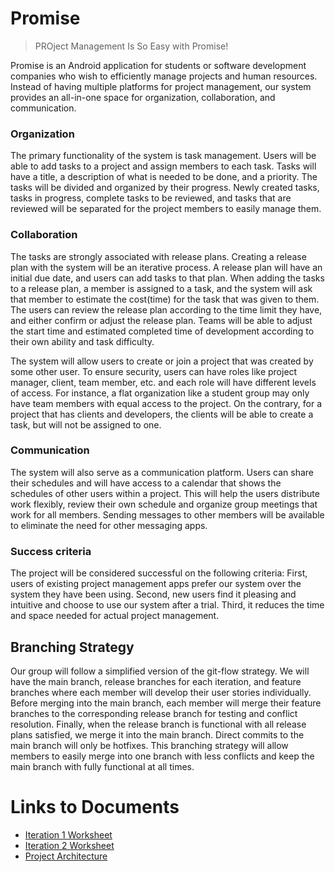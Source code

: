 # Promise
> PROject Management Is So Easy with Promise!

Promise is an Android application for students or software development companies who wish to efficiently manage projects and human resources. Instead of having multiple platforms for project management, our system provides an all-in-one space for organization, collaboration, and communication.

### Organization
The primary functionality of the system is task management. Users will be able to add tasks to a project and assign members to each task. Tasks will have a title, a description of what is needed to be done, and a priority. The tasks will be divided and organized by their progress. Newly created tasks, tasks in progress, complete tasks to be reviewed, and tasks that are reviewed will be separated for the project members to easily manage them.

### Collaboration
The tasks are strongly associated with release plans. Creating a release plan with the system will be an iterative process. A release plan will have an initial due date, and users can add tasks to that plan. When adding the tasks to a release plan, a member is assigned to a task, and the system will ask that member to estimate the cost(time) for the task that was given to them. The users can review the release plan according to the time limit they have, and either confirm or adjust the release plan. Teams will be able to adjust the start time and estimated completed time of development according to their own ability and task difficulty.

The system will allow users to create or join a project that was created by some other user. To ensure security, users can have roles like project manager, client, team member, etc. and each role will have different levels of access. For instance, a flat organization like a student group may only have team members with equal access to the project. On the contrary, for a project that has clients and developers, the clients will be able to create a task, but will not be assigned to one.

### Communication
The system will also serve as a communication platform. Users can share their schedules and will have access to a calendar that shows the schedules of other users within a project. This will help the users distribute work flexibly, review their own schedule and organize group meetings that work for all members. Sending messages to other members will be available to eliminate the need for other messaging apps.


### Success criteria
The project will be considered successful on the following criteria: First, users of existing project management apps prefer our system over the system they have been using. Second, new users find it pleasing and intuitive and choose to use our system after a trial. Third, it reduces the time and space needed for actual project management.

## Branching Strategy
Our group will follow a simplified version of the git-flow strategy. We will have the main branch, release branches for each iteration, and feature branches where each member will develop their user stories individually. Before merging into the main branch, each member will merge their feature branches to the corresponding release branch for testing and conflict resolution. Finally, when the release branch is functional with all release plans satisfied, we merge it into the main branch. Direct commits to the main branch will only be hotfixes. This branching strategy will allow members to easily merge into one branch with less conflicts and keep the main branch with fully functional at all times.

# Links to Documents
* [Iteration 1 Worksheet](./docs/i1_worksheet.md)
* [Iteration 2 Worksheet](./docs/i2_worksheet.md)
* [Project Architecture](./docs/ARCHITECTURE.md)
